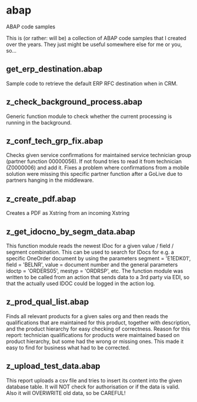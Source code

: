 # abap
ABAP code samples

This is (or rather: will be) a collection of ABAP code samples that I created over the years. They just might be useful somewhere else for me or you, so...

## get_erp_destination.abap
Sample code to retrieve the default ERP RFC destination when in CRM.

## z_check_background_process.abap
Generic function module to check whether the current processing is running in the background.

## z_conf_tech_grp_fix.abap
Checks given service confirmations for maintained service technician group (partner function 00000056). If not found tries to read it from technician (Z0000006) and add it.
Fixes a problem where confirmations from a mobile solution were missing this specific partner function after a GoLive due to partners  hanging in the middleware.

## z_create_pdf.abap
Creates a PDF as Xstring from an incoming Xstring

## z_get_idocno_by_segm_data.abap
This function module reads the newest IDoc for a given value / field / segment combination. This can be used to search for IDocs for e.g. a specific OneOrder document by using the parameters segment = 'E1EDK01', field = 'BELNR', value = document number and the general parameters idoctp = 'ORDERS05', mestyp = 'ORDRSP', etc.
The function module was written to be called from an action that sends data to a 3rd party via EDI, so that the actually used IDOC could be logged in the action log.

## z_prod_qual_list.abap
Finds all relevant products for a given sales org and then reads the qualifications that are maintained for this product, together with description, and the product hierarchy for easy checking of correctness.
Reason for this report: technician  qualifications for products were maintained based on product hierarchy, but some had the wrong  or missing ones. This made it easy to find for business what had to be corrected.

## z_upload_test_data.abap
This report uploads a csv file and tries to insert its content into the given database table. It will NOT check for authorisation or if the data is valid. Also it will OVERWRITE old data, so be CAREFUL!
